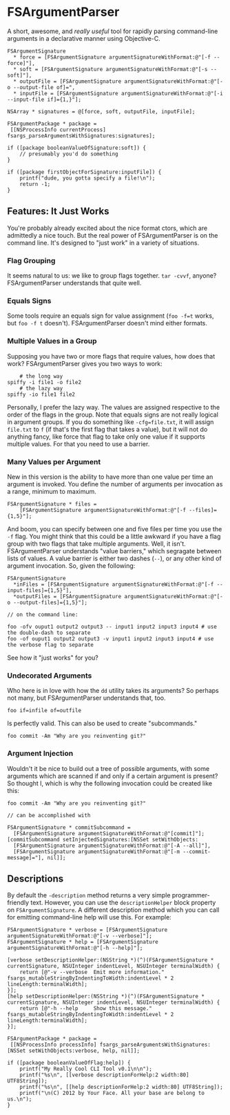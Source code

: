 # FSArgumentParser

A short, awesome, and *really useful* tool for rapidly parsing command-line arguments in a declarative manner using Objective-C.

    FSArgumentSignature
      * force = [FSArgumentSignature argumentSignatureWithFormat:@"[-f --force]"],
      * soft = [FSArgumentSignature argumentSignatureWithFormat:@"[-s --soft]"],
      * outputFile = [FSArgumentSignature argumentSignatureWithFormat:@"[-o --output-file of]=",
      * inputFile = [FSArgumentSignature argumentSignatureWithFormat:@"[-i --input-file if]={1,}"];
      
    NSArray * signatures = @[force, soft, outputFile, inputFile];
    
    FSArgumentPackage * package =
     [[NSProcessInfo currentProcess] fsargs_parseArgumentsWithSignatures:signatures];

    if ([package booleanValueOfSignature:soft]) {
        // presumably you'd do something
    }

    if ([package firstObjectForSignature:inputFile]) {
        printf("dude, you gotta specify a file!\n");
        return -1;
    }

## Features: It Just Works

You're probably already excited about the nice format ctors, which are admittedly a nice touch. But the real power of FSArgumentParser is on the command line. It's designed to "just work" in a variety of situations.

### Flag Grouping

It seems natural to us: we like to group flags together. `tar -cvvf`, anyone? FSArgumentParser understands that quite well.

### Equals Signs

Some tools require an equals sign for value assignment (`foo -f=t` works, but `foo -f t` doesn't). FSArgumentParser doesn't mind either formats.

### Multiple Values in a Group

Supposing you have two or more flags that require values, how does that work? FSArgumentParser gives you two ways to work:

        # the long way
    spiffy -i file1 -o file2
        # the lazy way
    spiffy -io file1 file2
    
Personally, I prefer the lazy way. The values are assigned respective to the order of the flags in the group. Note that equals signs are not really logical in argument groups. If you do something like `-cfg=file.txt`, it will assign `file.txt` to `f` (if that's the first flag that takes a value), but it will not do anything fancy, like force that flag to take only one value if it supports multiple values. For that you need to use a barrier.

### Many Values per Argument

New in this version is the ability to have more than one value per time an argument is invoked. You define the number of arguments per invocation as a range, minimum to maximum.

    FSArgumentSignature * files =
        [FSArgumentSignature argumentSignatureWithFormat:@"[-f --files]={1,5}"];
        
And boom, you can specify between one and five files per time you use the `-f` flag. You might think that this could be a little awkward if you have a flag group with two flags that take multiple arguments. Well, it isn't. FSArgumentParser understands "value barriers," which segragate between lists of values. A value barrier is either two dashes (`--`), or any other kind of argument invocation. So, given the following:

    FSArgumentSignature
      *inFiles = [FSArgumentSignature argumentSignatureWithFormat:@"[-f --input-files]={1,5}"],
      *outputFiles = [FSArgumentSignature argumentSignatureWithFormat:@"[-o --output-files]={1,5}"];
    
    // on the command line:
    
    foo -ofv ouput1 output2 output3 -- input1 input2 input3 input4 # use the double-dash to separate
    foo -of ouput1 output2 output3 -v input1 input2 input3 input4 # use the verbose flag to separate
    
See how it "just works" for you?

### Undecorated Arguments

Who here is in love with how the `dd` utility takes its arguments? So perhaps not many, but FSArgumentParser understands that, too.

    foo if=infile of=outfile
    
Is perfectly valid. This can also be used to create "subcommands."

    foo commit -Am "Why are you reinventing git?"
    
### Argument Injection

Wouldn't it be nice to build out a tree of possible arguments, with some arguments which are scanned if and only if a certain argument is present? So thought I, which is why the following invocation could be created like this:
    
    foo commit -Am "Why are you reinventing git?"
    
    // can be accomplished with
    
    FSArgumentSignature * commitSubcommand =
      [FSArgumentSignature argumentSignatureWithFormat:@"[commit]"];
    [commitSubcommand setInjectedSignatures:[NSSet setWithObjects:
      [FSArgumentSignature argumentSignatureWithFormat:@"[-A --all]"],
      [FSArgumentSignature argumentSignatureWithFormat:@"[-m --commit-message]="], nil]];

## Descriptions

By default the `-description` method returns a very simple programmer-friendly text. However, you can use the `descriptionHelper` block property on `FSArgumentSignature`. A different description method which you can call for emitting command-line help will use this. For example:

    FSArgumentSignature * verbose = [FSArgumentSignature argumentSignatureWithFormat:@"[-v --verbose]"];
    FSArgumentSignature * help = [FSArgumentSignature argumentSignatureWithFormat:@"[-h --help]"];

    [verbose setDescriptionHelper:(NSString *)(^)(FSArgumentSignature * currentSignature, NSUInteger indentLevel, NSUInteger terminalWidth) {
        return [@"-v --verbose  Emit more information." fsargs_mutableStringByIndentingToWidth:indentLevel * 2 lineLength:terminalWidth];
    }];
    [help setDescriptionHelper:(NSString *)(^)(FSArgumentSignature * currentSignature, NSUInteger indentLevel, NSUInteger terminalWidth) {
        return [@"-h --help     Show this message." fsargs_mutableStringByIndentingToWidth:indentLevel * 2 lineLength:terminalWidth];
    }];

    FSArgumentPackage * package = 
     [[NSProcessInfo processInfo] fsargs_parseArgumentsWithSignatures:[NSSet setWithObjects:verbose, help, nil]];
    
    if ([package booleanValueOfFlag:help]) {
        printf("My Really Cool CLI Tool v0.1\n\n");
        printf("%s\n", [[verbose descriptionForHelp:2 width:80] UTF8String]);
        printf("%s\n", [[help descriptionForHelp:2 width:80] UTF8String]);
        printf("\n(C) 2012 by Your Face. All your base are belong to us.\n");
    }


